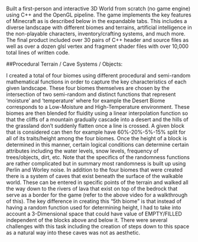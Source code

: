 Built a first-person and interactive 3D World from scratch (no game engine) using C++ and the OpenGL pipeline. The game implements the key features of Minecraft as is described below in the expandable tabs. This includes a diverse landscape with different biomes and terrains, artificial intelligence in the non-playable characters, inventory/crafting systems, and much more. The final product included over 30 pairs of C++ header and source files as well as over a dozen glsl vertex and fragment shader files with over 10,000 total lines of written code. 

##Procedural Terrain / Cave Systems / Objects:

I created a total of four biomes using different procedural and semi-random mathematical functions in order to capture the key characteristics of each given landscape. These four biomes themselves are chosen by the intersection of two semi-random and distinct functions that represent ‘moisture’ and ‘temperature’ where for example the Desert Biome corresponds to a Low-Moisture and High-Temperature environment. These biomes are then blended for fluidity using a linear interpolation function so that the cliffs of a mountain gradually cascade into a desert and the hills of the grassland don’t suddenly flatten once a line is crossed. A given block that is considered can then for example have 60%-20%-5%-15% split for all of its traits/height among the four biomes. Once the height of a block is determined in this manner, certain logical conditions can determine certain attributes including the water levels, snow levels, frequency of trees/objects, dirt, etc. Note that the specifics of the randomness functions are rather complicated but in summary most randomness is built up using Perlin and Worley noise.
In addition to the four biomes that were created there is a system of caves that exist beneath the surface of the walkable world. These can be entered in specific points of the terrain and walked all the way down to the rivers of lava that exist on top of the bedrock that serve as a border for the game (refer to the above video for a walkthrough of this). The key difference in creating this “5th biome” is that instead of having a random function used for determining height, I had to take into account a 3-Dimensional space that could have value of EMPTY/FILLED independent of the blocks above and below it. There were several challenges with this task including the creation of steps down to this space as a natural way into these caves was not as aesthetic.
